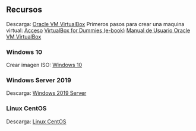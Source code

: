 ## Recursos
Descarga: [Oracle VM VirtualBox](https://www.oracle.com/virtualization/technologies/vm/downloads/virtualbox-downloads.html)
Primeros pasos para crear una maquina virtual: [Acceso](md/virtual.md)
[VirtualBox for Dummies (e-book)](https://blogs.oracle.com/virtualization/post/ebook-available-virtualbox-for-dummies)
[Manual de Usuario Oracle VM VirtualBox](https://docs.oracle.com/en/virtualization/virtualbox/7.0/user/index.html)


### Windows 10
Crear imagen ISO: [Windows 10](md/windows.md)
### Windows Server 2019
Descarga: [Windows 2019 Server](https://www.microsoft.com/en-us/evalcenter/download-windows-server-2019)
### Linux CentOS
Descarga: [Linux CentOS](https://www.centos.org/download/)